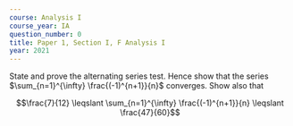 ```yaml
---
course: Analysis I
course_year: IA
question_number: 0
title: Paper 1, Section I, F Analysis I
year: 2021
---
```




State and prove the alternating series test. Hence show that the series $\sum_{n=1}^{\infty} \frac{(-1)^{n+1}}{n}$ converges. Show also that

$$\frac{7}{12} \leqslant \sum_{n=1}^{\infty} \frac{(-1)^{n+1}}{n} \leqslant \frac{47}{60}$$